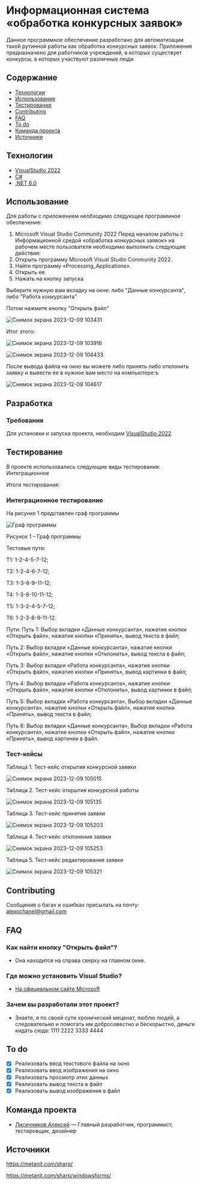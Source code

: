 # Информационная система «обработка конкурсных заявок»
Данное программное обеспечение разработано для автоматизации такой рутинной работы как обработка конкурсных заявок. Приложение предназначено для работников учреждений, в которых существует конкурсы, в которых участвуют различные люди.

## Содержание
- [Технологии](#технологии)
- [Использование](#использование)
- [Тестирование](#тестирование)
- [Contributing](#contributing)
- [FAQ](#faq)
- [To do](#to-do)
- [Команда проекта](#команда-проекта)
- [Источники](#источники)

## Технологии
- [VisualStudio 2022](https://visualstudio.microsoft.com/ru/)
- [C#](https://learn.microsoft.com/ru-ru/dotnet/csharp/tour-of-csharp/)
- [.NET 6.0](https://learn.microsoft.com/ru-ru/dotnet/welcome)

## Использование
Для работы с приложением необходимо следующее программное обеспечение:
1.	Microsoft Visual Studio Community 2022
Перед началом работы с Информационной средой «обработка конкурсных заявок» на рабочем месте пользователя необходимо выполнить следующие действия:
1.	Открыть программу Microsoft Visual Studio Community 2022.
2.	Найти программу «Processing_Applications».
3.	Открыть ее.
4.	Нажать на кнопку запуска

Выберите нужную вам вкладку на окне: либо "Данные конкурсанта", либо "Работа конкурсанта"

Потом нажмите кнопку "Открыть файл"

![Снимок экрана 2023-12-09 103431](https://github.com/Lisichnikov/Processing_Applications/assets/117975390/62e71fa0-1ef4-49d1-9072-4e83981aee91)

Итог этого:

![Снимок экрана 2023-12-09 103916](https://github.com/Lisichnikov/Processing_Applications/assets/117975390/a090d80d-4265-402d-a2e1-4ed443716ddd)

![Снимок экрана 2023-12-09 104433](https://github.com/Lisichnikov/Processing_Applications/assets/117975390/a8071003-dcd5-410c-bbe5-bd4a9b07125a)

После вывода файла на окно вы можете либо принять либо отклонить заявку и вывести ее в нужное вам место на компьютере:ъ

![Снимок экрана 2023-12-09 104617](https://github.com/Lisichnikov/Processing_Applications/assets/117975390/5da77e82-af29-4462-ae87-f221e717af62)

## Разработка

### Требования
Для установки и запуска проекта, необходим [VisualStudio 2022](https://visualstudio.microsoft.com/ru/)

## Тестирование
В проекте использовались следующие виды тестирования: Интеграционное

Итоги тестирования:

### Интеграционное тестирование

На рисунке 1 представлен граф программы

![Граф программы](https://github.com/Lisichnikov/Processing_Applications/assets/117975390/f2884d07-a8b5-4365-ac43-56fd176bbbf7)

Рисунок 1 – Граф программы


Тестовые пути:

Т1: 1-2-4-5-7-12;

Т2: 1-2-4-6-7-12;

Т3: 1-3-8-9-11-12;

Т4: 1-3-8-10-11-12;

Т5: 1-3-2-4-5-7-12;

Т6: 1-2-3-8-9-11-12.

Пути: 
Путь 1: Выбор вкладки «Данные конкурсанта», нажатие кнопки «Открыть файл», нажатие кнопки «Принять», вывод текста в файл;

Путь 2: Выбор вкладки «Данные конкурсанта», нажатие кнопки «Открыть файл», нажатие кнопки «Отклонить», вывод текста в файл;

Путь 3: Выбор вкладки «Работа конкурсанта», нажатие кнопки «Открыть файл», нажатие кнопки «Принять», вывод картинки в файл;

Путь 4: Выбор вкладки «Работа конкурсанта», нажатие кнопки «Открыть файл», нажатие кнопки «Отклонить», вывод картинки в файл;

Путь 5: Выбор вкладки «Работа конкурсанта», Выбор вкладки «Данные конкурсанта», нажатие кнопки «Открыть файл», нажатие кнопки «Принять», вывод текста в файл;

Путь 6: Выбор вкладки «Данные конкурсанта», Выбор вкладки «Работа конкурсанта», нажатие кнопки «Открыть файл», нажатие кнопки «Принять», вывод картинки в файл.

### Тест-кейсы
Таблица 1. Тест-кейс открытия конкурсной заявки

![Снимок экрана 2023-12-09 105015](https://github.com/Lisichnikov/Processing_Applications/assets/117975390/1e884ae7-62ee-4d8c-99a5-2c4b22ce5cd4)

Таблица 2. Тест-кейс открытия конкурсной работы

![Снимок экрана 2023-12-09 105135](https://github.com/Lisichnikov/Processing_Applications/assets/117975390/56d384ad-bda8-4fb0-b1db-5d6b5565af6f)

Таблица 3. Тест-кейс принятия заявки

![Снимок экрана 2023-12-09 105203](https://github.com/Lisichnikov/Processing_Applications/assets/117975390/c5cd0015-9214-4a7f-a3fb-fba43c07120f)

Таблица 4. Тест-кейс отклонения заявки

![Снимок экрана 2023-12-09 105253](https://github.com/Lisichnikov/Processing_Applications/assets/117975390/5d8503ba-b69e-4288-b8f9-5e503e4d2ef4)

Таблица 5. Тест-кейс редактирования заявки

![Снимок экрана 2023-12-09 105321](https://github.com/Lisichnikov/Processing_Applications/assets/117975390/d57998a3-f6fe-4388-82a9-d6aa1c2b966d)


## Contributing
Сообщения о багах и ошибках присылать на почту: alexochanel@gmail.com

## FAQ 
### Как найти кнопку "Открыть файл"?
- Она находится на справа сверху на главном окне.
### Где можно установить Visual Studio?
- [На официальном сайте Microsoft](https://visualstudio.microsoft.com/ru/)
### Зачем вы разработали этот проект?
- Знаете, я по своей сути хронический меценат, люблю людей, а следовательно и помогать им добросовестно и бескорыстно, деньги кидать сюда: 1111 2222 3333 4444

## To do
- [x] Реализовать ввод текстового файла на окно
- [x] Реализовать ввод изображения на окно
- [x] Реализовать просмотр этих данных
- [x] Реализовать вывод текста в файл
- [x] Реализовать вывод изображения в файл

## Команда проекта
- [Лисичников Алексей](https://vk.com/alexich4) — Главный разработчик, программист, тестировщик, дизайнер

## Источники
https://metanit.com/sharp/

https://metanit.com/sharp/windowsforms/
